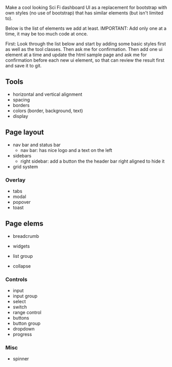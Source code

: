 Make a cool looking Sci Fi dashboard UI as a replacement for bootstrap with own styles (no use of bootstrap) that has similar elements (but isn't limited to).

Below is the list of elements we add at least. IMPORTANT: Add only one at a time, it may be too much code at once.

First: Look through the list below and start by adding some basic styles first as well as the tool classes. Then ask me for confirmation. Then add one ui element at a time and update the html sample page and ask me for confirmation before each new ui element, so that can review the result first and save it to git.


Tools
----------------------------------------------------------

- horizontal and vertical alignment
- spacing
- borders
- colors (border, background, text)
- display


Page layout
----------------------------------------------------------

- nav bar and status bar
  - nav bar: has nice logo and a text on the left
- sidebars
  - right sidebar: add a button the the header bar right aligned to hide it
- grid system

### Overlay

- tabs
- modal
- popover
- toast

Page elems
----------------------------------------------------------

- breadcrumb

- widgets

- list group
- collapse

### Controls

- input
- input group
- select
- switch
- range control
- buttons
- button group
- dropdown
- progress

### Misc

- spinner
